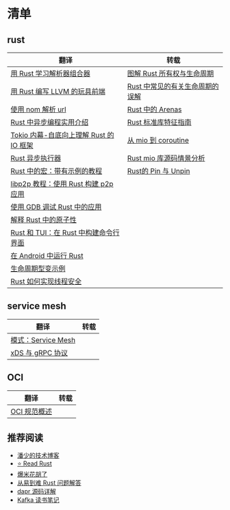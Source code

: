 # 清单

## rust

|翻译|转载|
|---|---|
|[用 Rust 学习解析器组合器](./src/lang/rust/01-用Rust学习解析器组合器.md)| [图解 Rust 所有权与生命周期](./src/lang/rust/08-图解Rust所有权与生命周期.md)|
| [用 Rust 编写 LLVM 的玩具前端](./src/lang/rust/02-用Rust编写LLVM的玩具前端.md)| [Rust 中常见的有关生命周期的误解](./src/lang/rust/18-Rust中常见的有关生命周期的误解.md)|
| [使用 nom 解析 url](./src/lang/rust/03-使用nom解析url.md)| [Rust 中的 Arenas](./src/lang/rust/06-Rust中的Arenas.md)|
| [Rust 中异步编程实用介绍](./src/lang/rust/04-Rust中异步编程实用介绍.md)| [Rust 标准库特征指南](./src/lang/rust/10-Rust标准库特征指南.md)|
| [Tokio 内幕-自底向上理解 Rust 的 IO 框架](./src/lang/rust/05-tokio内幕-自底向上理解Rust的异步IO框架.md)| [从 mio 到 coroutine](https://hexilee.me/2018/12/17/rust-async-io/)|
| [Rust 异步执行器](./src/lang/rust/09-Rust异步执行器.md)|  [Rust mio 库源码情景分析](https://blog.zongwu233.com/rust-mio-source-scenario-analysis/)|
| [Rust 中的宏：带有示例的教程](./src/lang/rust/11-Rust中的宏:带有示例的教程.md)| [Rust的 Pin 与 Unpin](https://folyd.com/blog/rust-pin-unpin/)|
| [libp2p 教程：使用 Rust 构建 p2p 应用](./src/lang/rust/12-libp2p教程:使用Rust构建p2p应用.md)||
| [使用 GDB 调试 Rust 中的应用](./src/lang/rust/14-使用GDB调试Rust应用.md)||
| [解释 Rust 中的原子性](./src/lang/rust/15-解释Rust中的原子性.md)||
| [Rust 和 TUI：在 Rust 中构建命令行界面](./src/lang/rust/16-Rust和TUI:在Rust中构建命令行界面.md)||
| [在 Android 中运行 Rust](./src/lang/rust/17-在Android中运行Rust.md)||
| [生命周期型变示例](./src/lang/rust/19-生命周期型变示例.md)||
| [Rust 如何实现线程安全](./src/lang/rust/20-Rust如何实现线程安全.md)||

## service mesh

|翻译|转载|
|---|---|
| [模式：Service Mesh](./src/架构/ServiceMesh/01-ServiceMesh.md)||
|  [xDS 与 gRPC 协议](./src/架构/ServiceMesh/02-xDS与gRPC协议.md)||

## OCI

|翻译|转载|
|---|---|
|[OCI 规范概述](./src/oci/01-oci-spec-overview.md)||


## 推荐阅读

- [潘少的技术博客](https://strikefreedom.top/)
- [⭐️ Read Rust](https://readrust.net/)
- [爆米花胡了](https://blog.ideawand.com/)
- [从易到难 Rust 问题解答](https://dtolnay.github.io/rust-quiz)
- [dapr 源码详解](https://github.com/1046102779/daprdocs)
- [Kafka 读书笔记](https://www.cnblogs.com/jixp/category/1308441.html)